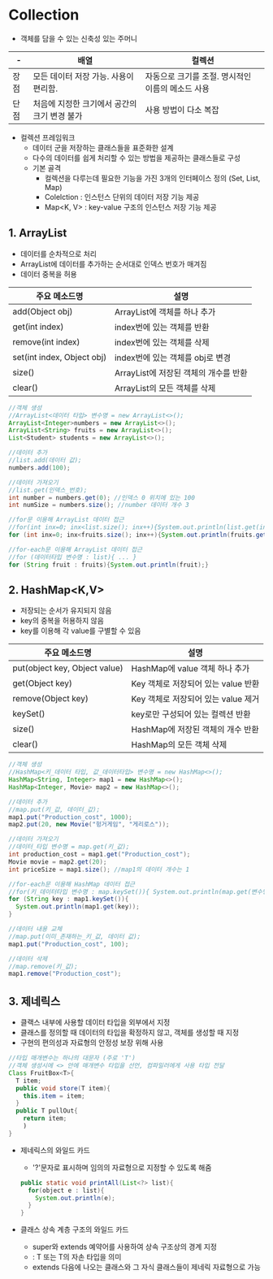 # Collection

* 객체를 담을 수 있는 신축성 있는 주머니

| -    | 배열                                         | 컬렉션                                            |
| ---- | -------------------------------------------- | ------------------------------------------------- |
| 장점 | 모든 데이터 저장 가능. 사용이 편리함.        | 자동으로 크기를 조절. 명시적인 이름의 메소드 사용 |
| 단점 | 처음에 지정한 크기에서 공간의 크기 변경 불가 | 사용 방법이 다소 복잡                             |

* 컬렉션 프레임워크
  * 데이터 군을 저장하는 클래스들을 표준화한 설계
  * 다수의 데이터를 쉽게 처리할 수 있는 방법을 제공하는 클래스들로 구성
  * 기본 골격
    * 컬렉션을 다루는데 필요한 기능을 가진 3개의 인터페이스 정의 (Set, List, Map)
    * Colelction<E> : 인스턴스 단위의 데이터 저장 기능 제공
    * Map<K, V> : key-value 구조의 인스턴스 저장 기능 제공

## 1. ArrayList <E>

* 데이터를 순차적으로 처리
* ArrayList에 데이터를 추가하는 순서대로 인덱스 번호가 매겨짐
* 데이터 중복을 허용

| 주요 메소드명              | 설명                                  |
| -------------------------- | ------------------------------------- |
| add(Object obj)            | ArrayList에 객체를 하나 추가          |
| get(int index)             | index번에 있는 객체를 반환            |
| remove(int index)          | index번에 있는 객체를 삭제            |
| set(int index, Object obj) | index번에 있는 객체를 obj로 변경      |
| size()                     | ArrayList에 저장된 객체의 개수를 반환 |
| clear()                    | ArrayList의 모든 객체를 삭제          |

```java
//객체 생성
//ArrayList<데이터 타입> 변수명 = new ArrayList<>();
ArrayList<Integer>numbers = new ArrayList<>();
ArrayList<String> fruits = new ArrayList<>();
List<Student> students = new ArrayList<>();

//데이터 추가
//list.add(데이터 값);
numbers.add(100);

//데이터 가져오기
//list.get(인덱스_번호);
int number = numbers.get(0); //인덱스 0 위치에 있는 100
int numSize = numbers.size(); //number 데이터 개수 3

//for문 이용해 ArrayList 데이터 접근
//for(int inx=0; inx<list.size(); inx++){System.out.println(list.get(inx));}
for (int inx=0; inx<fruits.size(); inx++){System.out.println(fruits.get(inx));}

//for-each문 이용해 ArrayList 데이터 접근
//for (데이터타입 변수명 : list){ ... }
for (String fruit : fruits){System.out.println(fruit);}
```



## 2. HashMap<K,V>

* 저장되는 순서가 유지되지 않음
* key의 중복을 허용하지 않음
* key를 이용해 각 value를 구별할 수 있음

| 주요 메소드명                 | 설명                                |
| ----------------------------- | ----------------------------------- |
| put(object key, Object value) | HashMap에 value 객체 하나 추가      |
| get(Object key)               | Key 객체로 저장되어 있는 value 반환 |
| remove(Object key)            | Key 객체로 저장되어 있는 value 제거 |
| keySet()                      | key로만 구성되어 있는 컬렉션 반환   |
| size()                        | HashMap에 저장된 객체의 개수 반환   |
| clear()                       | HashMap의 모든 객체 삭제            |

```java
//객체 생성
//HashMap<키_데이터 타입, 값_데이터타입> 변수명 = new HashMap<>();
HashMap<String, Integer> map1 = new HashMap<>();
HashMap<Integer, Movie> map2 = new HashMap<>();

//데이터 추가
//map.put(키_값, 데이터_값);
map1.put("Production_cost", 1000);
map2.put(20, new Movie("헝거게임", "게리로스"));

//데이터 가져오기
//데이터_타입 변수명 = map.get(키_값);
int production_cost = map1.get("Production_cost");
Movie movie = map2.get(20);
int priceSize = map1.size(); //map1의 데이터 개수는 1

//for-each문 이용해 HashMap 데이터 접근
//for(키_데이터타입 변수명 : map.keySet()){ System.out.println(map.get(변수명));}
for (String key : map1.keySet()){
  System.out.println(map1.get(key));
}

//데이터 내용 교체
//map.put(이미_존재하는_키_값, 데이터 값);
map1.put("Production_cost", 100);

//데이터 삭제
//map.remove(키_값);
map1.remove("Production_cost");

```



## 3. 제네릭스

* 클랙스 내부에 사용할 데이터 타입을 외부에서 지정
* 클래스를 정의할 때 데이터의 타입을 확정하지 않고, 객체를 생성할 때 지정
* 구현의 편의성과 자료형의 안정성 보장 위해 사용

```java
//타입 매개변수는 하나의 대문자 (주로 'T')
//객체 생성시에 <> 안에 매개변수 타입을 선언, 컴파일러에게 사용 타입 전달
Class FruitBox<T>{
  T item;
  public void store(T item){
    this.item = item;
  }
  public T pullOut{
    return item;
    )
}
```

* 제네릭스의 와일드 카드

  * '?'문자로 표시하며 임의의 자료형으로 지정할 수 있도록 해줌

  ```java
  public static void printAll(List<?> list){
    for(object e : list){
      System.out.println(e);
    }
  }
  ```

* 클래스 상속 계층 구조의 와일드 카드

  * super와 extends 예약어를 사용하여 상속 구조상의 경계 지정
  * <?extends T> : T 또는 T의 자손 타입을 의미
  * extends 다음에 나오는 클래스와 그 자식 클래스들이 제네릭 자료형으로 가능

